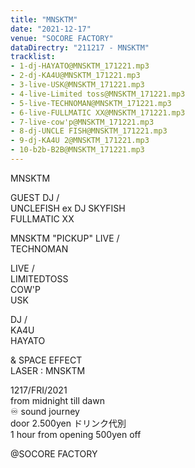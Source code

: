 ```yaml
---
title: "MNSKTM"
date: "2021-12-17"
venue: "SOCORE FACTORY"
dataDirectry: "211217 - MNSKTM"
tracklist: 
- 1-dj-HAYATO@MNSKTM_171221.mp3
- 2-dj-KA4U@MNSKTM_171221.mp3
- 3-live-USK@MNSKTM_171221.mp3
- 4-live-Limited toss@MNSKTM_171221.mp3
- 5-live-TECHNOMAN@MNSKTM_171221.mp3
- 6-live-FULLMATIC XX@MNSKTM_171221.mp3
- 7-live-cow'p@MNSKTM_171221.mp3
- 8-dj-UNCLE FISH@MNSKTM_171221.mp3
- 9-dj-KA4U 2@MNSKTM_171221.mp3
- 10-b2b-B2B@MNSKTM_171221.mp3
---
```

MNSKTM

GUEST DJ /  
UNCLEFISH ex DJ SKYFISH  
FULLMATIC XX

MNSKTM "PICKUP" LIVE /  
TECHNOMAN

LIVE /  
LIMITEDTOSS  
COW'P  
USK

DJ /  
KA4U  
HAYATO

& SPACE EFFECT  
LASER : MNSKTM

1217/FRI/2021  
from midnight till dawn  
♾ sound journey  
door 2.500yen ドリンク代別  
1 hour from opening 500yen off

@SOCORE FACTORY
